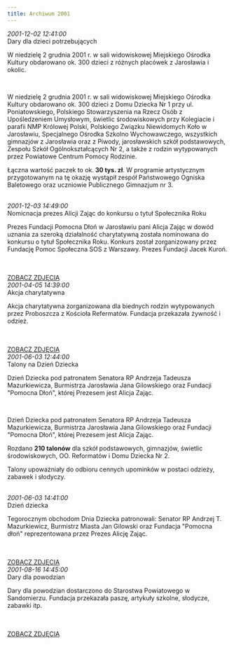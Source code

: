 ```yaml
---
title: Archiwum 2001
---
```


<div class="archiveItem">
<i>2001-12-02 12:41:00</i><br>
Dary dla dzieci potrzebujących<p>W niedzielę 2 grudnia 2001 r. w sali widowiskowej Miejskiego Ośrodka Kultury obdarowano ok. 300 dzieci z różnych placówek z Jarosławia i okolic.</p><br>
<p>W niedzielę 2 grudnia 2001 r. w sali widowiskowej Miejskiego Ośrodka Kultury obdarowano ok. 300 dzieci z Domu Dziecka Nr 1 przy ul. Poniatowskiego, Polskiego Stowarzyszenia na Rzecz Osób z Upośledzeniem Umysłowym, świetlic środowiskowych przy Kolegiacie i parafii NMP Królowej Polski, Polskiego Związku Niewidomych Koło w Jarosławiu, Specjalnego Ośrodka Szkolno Wychowawczego, wszystkich gimnazjów z Jarosławia oraz z Piwody, jarosławskich szkół podstawowych, Zespołu Szkół Ogólnokształcących Nr 2, a także z rodzin wytypowanych przez Powiatowe Centrum Pomocy Rodzinie.</p><p>Łączna wartość paczek to ok.<strong> 30 tys. zł</strong>. W programie artystycznym przygotowanym na tę okazję wystąpił zespół Państwowego Ogniska Baletowego oraz uczniowie Publicznego Gimnazjum nr 3.</p><br>
</div>
<div class="archiveItem">
<i>2001-12-03 14:49:00</i><br>
Nomicnacja prezes Alicji Zając do konkursu o tytuł Społecznika Roku<p>Prezes Fundacji Pomocna Dłoń w Jarosławiu pani Alicja Zając w dowód uznania za szeroką działalność charytatywną została nominowana do konkursu o tytuł Społecznika Roku. Konkurs został zorganizowany przez Fundację Pomoc Społeczna SOS z Warszawy. Prezes Fundacji Jacek Kuroń.</p><br>
<br>
<a href="#" class="loadImages">ZOBACZ ZDJĘCIA</a><br>
<div class="centerImgsEmpty">
<a href="img/archive_files/spolecznik_roku.jpg" target="_blank"><img data-src="img/archive_files/spolecznik_roku.jpg" /></a><br>
</div>
</div>
<div class="archiveItem">
<i>2001-04-05 14:39:00</i><br>
Akcja charytatywna<p>Akcja charytatywna zorganizowana dla biednych rodzin wytypowanych przez Proboszcza z Kościoła Refermatów. Fundacja przekazała żywność i odzież.</p><br>
<br>
<a href="#" class="loadImages">ZOBACZ ZDJĘCIA</a><br>
<div class="centerImgsEmpty">
<a href="img/archive_files/skanuj0002.jpg" target="_blank"><img data-src="img/archive_files/skanuj0002.jpg" /></a><br>
<a href="img/archive_files/skanuj0003.jpg" target="_blank"><img data-src="img/archive_files/skanuj0003.jpg" /></a><br>
</div>
</div>
<div class="archiveItem">
<i>2001-06-03 12:44:00</i><br>
Talony na Dzień Dziecka<p>Dzień Dziecka pod patronatem Senatora RP Andrzeja Tadeusza Mazurkiewicza, Burmistrza Jarosławia Jana Gilowskiego oraz Fundacji "Pomocna Dłoń", której Prezesem jest Alicja Zając.</p><br>
<p>Dzień Dziecka pod patronatem Senatora RP Andrzeja Tadeusza Mazurkiewicza, Burmistrza Jarosławia Jana Gilowskiego oraz Fundacji "Pomocna Dłoń", której Prezesem jest Alicja Zając.</p><p>Rozdano <strong>210 talonów</strong> dla szkół podstawowych, gimnazjów, świetlic środowiskowych, OO. Reformatów i Domu Dziecka Nr 2.</p><p>Talony upoważniały do odbioru cennych upominków w postaci odzieży, zabawek i słodyczy.</p><br>
</div>
<div class="archiveItem">
<i>2001-06-03 14:41:00</i><br>
Dzień dziecka<p>Tegorocznym obchodom Dnia Dziecka patronowali: Senator RP Andrzej T. Mazurkiewicz, Burmistrz Miasta Jan Gilowski oraz Fundacja "Pomocna dłoń" reprezentowana przez Prezes Alicję Zając.</p><br>
<br>
<a href="#" class="loadImages">ZOBACZ ZDJĘCIA</a><br>
<div class="centerImgsEmpty">
<a href="img/archive_files/dzien_dziecka_2002[1].jpg" target="_blank"><img data-src="img/archive_files/dzien_dziecka_2002[1].jpg" /></a><br>
<a href="img/archive_files/dzien_dziecka[1].jpg" target="_blank"><img data-src="img/archive_files/dzien_dziecka[1].jpg" /></a><br>
<a href="img/archive_files/1dzien_dziecka_2002[1].jpg" target="_blank"><img data-src="img/archive_files/1dzien_dziecka_2002[1].jpg" /></a><br>
<a href="img/archive_files/__b_dc22235867a182c2eb4282a6c5251202.jpg" target="_blank"><img data-src="img/archive_files/__b_dc22235867a182c2eb4282a6c5251202.jpg" /></a><br>
</div>
</div>
<div class="archiveItem">
<i>2001-08-16 14:45:00</i><br>
Dary dla powodzian<p>Dary dla powodzian dostarczono do Starostwa Powiatowego w Sandomierzu. Fundacja przekazała paszę, artykuły szkolne, słodycze, zabawki itp.</p><br>
<br>
<a href="#" class="loadImages">ZOBACZ ZDJĘCIA</a><br>
<div class="centerImgsEmpty">
<a href="img/archive_files/dary-dla-powodzian.jpg" target="_blank"><img data-src="img/archive_files/dary-dla-powodzian.jpg" /></a><br>
<a href="img/archive_files/dary_dla_powodzian.jpg" target="_blank"><img data-src="img/archive_files/dary_dla_powodzian.jpg" /></a><br>
</div>
</div>
